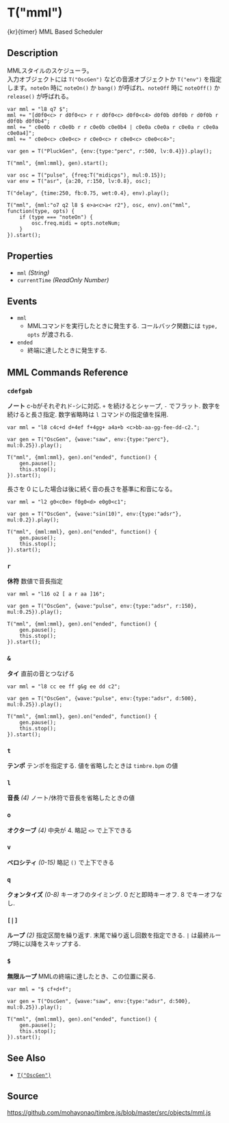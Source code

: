 T("mml")
========
{kr}{timer} MML Based Scheduler

## Description ##
MMLスタイルのスケジューラ。  
入力オブジェクトには `T("OscGen")` などの音源オブジェクトか `T("env")` を指定します。`noteOn` 時に `noteOn()` か `bang()` が呼ばれ、`noteOff` 時に `noteOff()` か `release()` が呼ばれる。

```timbre
var mml = "l8 q7 $";
mml += "[d0f0<c> r d0f0<c> r r d0f0<c> d0f0<c4> d0f0b d0f0b r d0f0b r d0f0b d0f0b4";
mml += " c0e0b r c0e0b r r c0e0b c0e0b4 | c0e0a c0e0a r c0e0a r c0e0a c0e0a4]";
mml += " c0e0<c> c0e0<c> r c0e0<c> r c0e0<c> c0e0<c4>";

var gen = T("PluckGen", {env:{type:"perc", r:500, lv:0.4}}).play();

T("mml", {mml:mml}, gen).start();

var osc = T("pulse", {freq:T("midicps"), mul:0.15});
var env = T("asr", {a:20, r:150, lv:0.8}, osc);

T("delay", {time:250, fb:0.75, wet:0.4}, env).play();

T("mml", {mml:"o7 q2 l8 $ e>a<c>a< r2"}, osc, env).on("mml", function(type, opts) {
    if (type === "noteOn") {
        osc.freq.midi = opts.noteNum;
    }
}).start();
```

## Properties ##
- `mml` _(String)_
- `currentTime` _(ReadOnly Number)_

## Events ##
- `mml`
  - MMLコマンドを実行したときに発生する. コールバック関数には `type, opts` が渡される.
- `ended`
  - 終端に達したときに発生する.

## MML Commands Reference ##

### `cdefgab` ###
**ノート** c-bがそれぞれド-シに対応. `+` を続けるとシャープ, `-` でフラット. 数字を続けると長さ指定. 数字省略時は `l` コマンドの指定値を採用.

```timbre
var mml = "l8 c4c+d d+4ef f+4gg+ a4a+b <c>bb-aa-gg-fee-dd-c2.";

var gen = T("OscGen", {wave:"saw", env:{type:"perc"}, mul:0.25}).play();

T("mml", {mml:mml}, gen).on("ended", function() {
    gen.pause();
    this.stop();
}).start();
```

長さを 0 にした場合は後に続く音の長さを基準に和音になる。

```timbre
var mml = "l2 g0<c0e> f0g0<d> e0g0<c1";

var gen = T("OscGen", {wave:"sin(10)", env:{type:"adsr"}, mul:0.2}).play();

T("mml", {mml:mml}, gen).on("ended", function() {
    gen.pause();
    this.stop();
}).start();
```

### `r` ###
**休符** 数値で音長指定

```timbre
var mml = "l16 o2 [ a r aa ]16";

var gen = T("OscGen", {wave:"pulse", env:{type:"adsr", r:150}, mul:0.25}).play();

T("mml", {mml:mml}, gen).on("ended", function() {
    gen.pause();
    this.stop();
}).start();
```

### `&` ###
**タイ** 直前の音とつなげる

```timbre
var mml = "l8 cc ee ff g&g ee dd c2";

var gen = T("OscGen", {wave:"pulse", env:{type:"adsr", d:500}, mul:0.25}).play();

T("mml", {mml:mml}, gen).on("ended", function() {
    gen.pause();
    this.stop();
}).start();
```

### `t` ###
**テンポ** テンポを指定する. 値を省略したときは `timbre.bpm` の値

### `l` ###
**音長** _(4)_ ノート/休符で音長を省略したときの値

### `o` ###
**オクターブ** _(4)_ 中央が 4. 略記 `<>` で上下できる

### `v` ###
**ベロシティ** _(0-15)_ 略記 `()` で上下できる

### `q` ###
**クォンタイズ** _(0-8)_ キーオフのタイミング. 0 だと即時キーオフ. 8 でキーオフなし.

### `[|]` ###
**ループ** _(2)_ 指定区間を繰り返す. 末尾で繰り返し回数を指定できる. `|` は最終ループ時に以降をスキップする.

### `$` ###
**無限ループ** MMLの終端に達したとき、この位置に戻る.

```timbre
var mml = "$ cf+d+f";

var gen = T("OscGen", {wave:"saw", env:{type:"adsr", d:500}, mul:0.25}).play();

T("mml", {mml:mml}, gen).on("ended", function() {
    gen.pause();
    this.stop();
}).start();
```

## See Also ##
- [`T("OscGen")`](./OscGen.html)

## Source ##
https://github.com/mohayonao/timbre.js/blob/master/src/objects/mml.js
